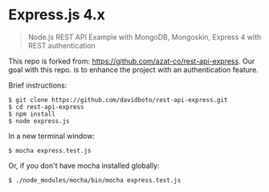 # Express.js 4.x

> Node.js REST API Example with MongoDB, Mongoskin, Express 4 with REST authentication

This repo is forked from: <https://github.com/azat-co/rest-api-express>. Our goal with this repo. is to enhance the project with an authentication feature. 

Brief instructions:

```
$ git clone https://github.com/davidboto/rest-api-express.git
$ cd rest-api-express
$ npm install
$ node express.js
```

In a new terminal window:

```
$ mocha express.test.js
```

Or, if you don't have mocha installed globally:

```
$ ./node_modules/mocha/bin/mocha express.test.js
```